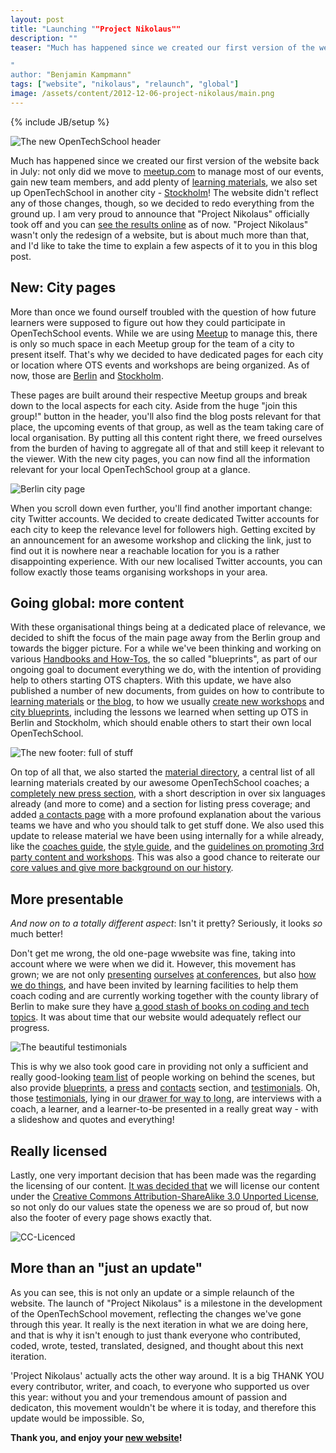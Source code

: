 ```yaml
---
layout: post
title: "Launching ""Project Nikolaus""
description: ""
teaser: "Much has happened since we created our first version of the website back in July: not only did we move to [meetup.com](http://www.meetup.com/opentechschool-berlin/) to manage most of our events, gain new team members, and add plenty of [learning materials](http://www.openTechSchool.org/material.html), we also set up OpenTechSchool in another city - [Stockholm](http://www.opentechschool.org/stockholm/)! The website didn't reflect any of those changes, though, so we decided to redo everything from the ground up. I am very proud to announce that "Project Nikolaus" officially took off and you can [see the results online](http://www.openTechSchool.org/) as of now. "Project Nikolaus" wasn't only the redesign of a website, but is about much more than that, and I'd like to take the time to explain a few aspects of it to you in this blog post.

"
author: "Benjamin Kampmann"
tags: ["website", "nikolaus", "relaunch", "global"]
image: /assets/content/2012-12-06-project-nikolaus/main.png
---
```

{% include JB/setup %}

![The new OpenTechSchool header](/assets/content/2012-12-06-project-nikolaus/main.png)

Much has happened since we created our first version of the website back in July: not only did we move to [meetup.com](http://www.meetup.com/opentechschool-berlin/) to manage most of our events, gain new team members, and add plenty of [learning materials](http://www.openTechSchool.org/material.html), we also set up OpenTechSchool in another city - [Stockholm](http://www.opentechschool.org/stockholm/)! The website didn't reflect any of those changes, though, so we decided to redo everything from the ground up. I am very proud to announce that "Project Nikolaus" officially took off and you can [see the results online](http://www.openTechSchool.org/) as of now. "Project Nikolaus" wasn't only the redesign of a website, but is about much more than that, and I'd like to take the time to explain a few aspects of it to you in this blog post.

## New: City pages
More than once we found ourself troubled with the question of how future learners were supposed to figure out how they could participate in OpenTechSchool events. While we are using [Meetup](http://www.meetup.com) to manage this, there is only so much space in each Meetup group for the team of a city to present itself. That's why we decided to have dedicated pages for each city or location where OTS events and workshops are being organized. As of now, those are [Berlin](http://www2.opentechschool.org/berlin/) and [Stockholm](http://www2.opentechschool.org/stockholm/). 

These pages are built around their respective Meetup groups and break down to the local aspects for each city. Aside from the huge "join this group!" button in the header, you'll also find the blog posts relevant for that place, the upcoming events of that group, as well as the team taking care of local organisation. By putting all this content right there, we freed ourselves from the burden of having to aggregate all of that and still keep it relevant to the viewer. With the new city pages, you can now find all the information relevant for your local OpenTechSchool group at a glance.

![Berlin city page](/assets/content/2012-12-06-project-nikolaus/berlin.png)

When you scroll down even further, you'll find another important change: city Twitter accounts. We decided to create dedicated Twitter accounts for each city to keep the relevance level for followers high. Getting excited by an announcement for an awesome workshop and clicking the link, just to find out it is nowhere near a reachable location for you is a rather disappointing experience. With our new localised Twitter accounts, you can follow exactly those teams organising workshops in your area.

## Going global: more content

With these organisational things being at a dedicated place of relevance, we decided to shift the focus of the main page away from the Berlin group and towards the bigger picture. For a while we've been thinking and working on various [Handbooks and How-Tos](http://www2.opentechschool.org/handbooks/), the so called "blueprints", as part of our ongoing goal to document everything we do, with the intention of providing help to others starting OTS chapters. With this update, we have also published a number of new documents, from guides on how to contribute to [learning materials](http://www2.opentechschool.org/handbooks/contribute.html) or [the blog](http://www2.opentechschool.org/handbooks/blog-posts.html), to how we usually [create new workshops](http://www2.opentechschool.org/handbooks/new-workshop.html) and [city blueprints](http://www2.opentechschool.org/handbooks/city-blueprint.html), including the lessons we learned when setting up OTS in Berlin and Stockholm, which should enable others to start their own local OpenTechSchool.

![The new footer: full of stuff](/assets/content/2012-12-06-project-nikolaus/footer.png)

On top of all that, we also started the [material directory](http://www2.opentechschool.org/material.html), a central list of all learning materials created by our awesome OpenTechSchool coaches; a [completely new press section](http://www2.opentechschool.org/press.html), with a short description in over six languages already (and more to come) and a section for listing press coverage; and added [a contacts page](http://www2.opentechschool.org/contact.html) with a more profound explanation about the various teams we have and who you should talk to get stuff done. We also used this update to release material we have been using internally for a while already, like the [coaches guide](http://opentechschool.github.com/slides/presentations/coaching/), the [style guide](http://www2.opentechschool.org/handbooks/styles.html), and the [guidelines on promoting 3rd party content and workshops](http://www2.opentechschool.org/handbooks/promotion.html). This was also a good chance to reiterate our [core values and give more background on our history](http://www2.opentechschool.org/about.html).

## More presentable

_And now on to a totally different aspect_: Isn't it pretty? Seriously, it looks _so_ much better!

Don't get me wrong, the old one-page wwebsite was fine, taking into account where we were when we did it. However, this movement has grown; we are not only [presenting](http://geekgirlmeetupberlin.wordpress.com/2012/09/23/thank-you/) [ourselves](https://www.campus-party.eu/2012/developers.html#OpenTechSchool "OpenTechSchool presented at CampusParty") [at conferences](http://open-strategies.de/sessions/opentechschool "OpenTechSchool presented at Summit of Newthinking"), but also [how we do things](http://open-strategies.de/sessions/opencurriculum-github-for-the-win "OpenCurriculum: Github for the Win"), and have been invited by learning facilities to help them coach coding and are currently working together with the county library of Berlin to make sure they have [a good stash of books on coding and tech topics](https://github.com/OpenTechSchool/bookshelf). It was about time that our website would adequately reflect our progress.

![The beautiful testimonials](/assets/content/2012-12-06-project-nikolaus/testimonials.png)

This is why we also took good care in providing not only a sufficient and really good-looking [team list](http://www2.opentechschool.org/team.html) of people working on behind the scenes, but also provide [blueprints](http://www2.opentechschool.org/handbooks/), a [press](http://www2.opentechschool.org/press.html) and [contacts](http://www2.opentechschool.org/contact.html) section, and [testimonials](http://www2.opentechschool.org/testimonials.html). Oh, those [testimonials](http://www2.opentechschool.org/testimonials.html), lying in our <abbr title="we actually did them for the first iteration but never found the time to integrate them">drawer for way to long</abbr>, are interviews with a coach, a learner, and a learner-to-be presented in a really great way - with a slideshow and quotes and everything!


## Really licensed

Lastly, one very important decision that has been made was the regarding the licensing of our content. [It was decided that](https://groups.google.com/a/opentechschool.org/d/msg/discuss.global/GhpjAcmk9Fk/hhc7cYF-2bkJ) we will license our content under the [Creative Commons Attribution-ShareAlike 3.0 Unported License](http://creativecommons.org/licenses/by-sa/3.0/deed.en_US), so not only do our values state the openess we are so proud of, but now also the footer of every page shows exactly that.

![CC-Licenced](/assets/content/2012-12-06-project-nikolaus/cc-licence-footer.png)

## More than an "just an update"

As you can see, this is not only an update or a simple relaunch of the website. The launch of "Project Nikolaus" is a milestone in the development of the OpenTechSchool movement, reflecting the changes we've gone through this year. It really is the next iteration in what we are doing here, and that is why it isn't enough to just thank everyone who contributed, coded, wrote, tested, translated, designed, and thought about this next iteration.

'Project Nikolaus' actually acts the other way around. It is a big THANK YOU every contributor, writer, and coach, to everyone who supported us over this year: without you and your tremendous amount of passion and dedicaton, this movement wouldn't be where it is today, and therefore this update would be impossible. So,

**Thank you, and enjoy your [new website](http://www2.opentechschool.org)!**

